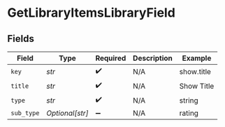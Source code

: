 # GetLibraryItemsLibraryField


## Fields

| Field              | Type               | Required           | Description        | Example            |
| ------------------ | ------------------ | ------------------ | ------------------ | ------------------ |
| `key`              | *str*              | :heavy_check_mark: | N/A                | show.title         |
| `title`            | *str*              | :heavy_check_mark: | N/A                | Show Title         |
| `type`             | *str*              | :heavy_check_mark: | N/A                | string             |
| `sub_type`         | *Optional[str]*    | :heavy_minus_sign: | N/A                | rating             |